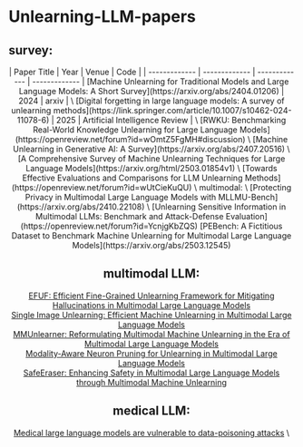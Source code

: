 # Unlearning-LLM-papers
## survey:
<div align="center">
| Paper Title | Year | Venue | Code |
| ------------- | ------------- | ------------- | ------------- |
[Machine Unlearning for Traditional Models and Large Language Models: A Short Survey](https://arxiv.org/abs/2404.01206) | 2024 | arxiv | \
[Digital forgetting in large language models: A survey of unlearning methods](https://link.springer.com/article/10.1007/s10462-024-11078-6) | 2025 | Artificial Intelligence Review | \
[RWKU: Benchmarking Real-World Knowledge Unlearning for Large Language Models](https://openreview.net/forum?id=wOmtZ5FgMH#discussion) \
[Machine Unlearning in Generative AI: A Survey](https://arxiv.org/abs/2407.20516) \
[A Comprehensive Survey of Machine Unlearning Techniques for Large Language Models](https://arxiv.org/html/2503.01854v1) \
[Towards Effective Evaluations and Comparisons for LLM Unlearning Methods](https://openreview.net/forum?id=wUtCieKuQU) \
multimodal: \
[Protecting Privacy in Multimodal Large Language Models with MLLMU-Bench](https://arxiv.org/abs/2410.22108) \
[Unlearning Sensitive Information in Multimodal LLMs: Benchmark and Attack-Defense Evaluation](https://openreview.net/forum?id=YcnjgKbZQS)
[PEBench: A Fictitious Dataset to Benchmark Machine Unlearning for Multimodal Large Language Models](https://arxiv.org/abs/2503.12545)

## multimodal LLM:
[EFUF: Efficient Fine-Grained Unlearning Framework for Mitigating Hallucinations in Multimodal Large Language Models](https://aclanthology.org/2024.emnlp-main.67/) \
[Single Image Unlearning: Efficient Machine Unlearning in Multimodal Large Language Models](https://proceedings.neurips.cc/paper_files/paper/2024/hash/3e53d82a1113e3d240059a9195668edc-Abstract-Conference.html)\
[MMUnlearner: Reformulating Multimodal Machine Unlearning in the Era of Multimodal Large Language Models](https://arxiv.org/abs/2502.11051) \
[Modality-Aware Neuron Pruning for Unlearning in Multimodal Large Language Models](https://arxiv.org/abs/2502.15910) \
[SafeEraser: Enhancing Safety in Multimodal Large Language Models through Multimodal Machine Unlearning](https://arxiv.org/abs/2502.12520)
## medical LLM:
[Medical large language models are vulnerable to data-poisoning attacks](https://www.nature.com/articles/s41591-024-03445-1) \
</div>
